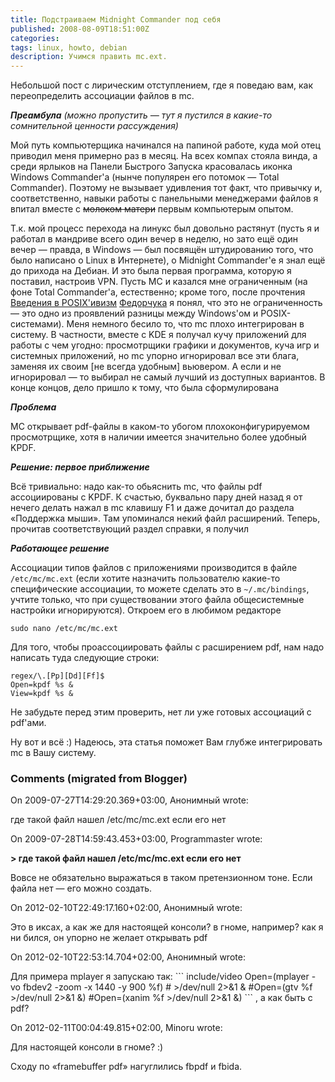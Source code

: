 ```yaml
---
title: Подстраиваем Midnight Commander под себя
published: 2008-08-09T18:51:00Z
categories: 
tags: linux, howto, debian
description: Учимся править mc.ext.
---
```


Небольшой пост с лирическим отступлением, где я поведаю вам, как переопределить ассоциации файлов в mc.

<i><b>Преамбула</b> (можно пропустить — тут я пустился в какие-то сомнительной ценности рассуждения)</i>

Мой путь компьютерщика начинался на папиной работе, куда мой отец приводил меня примерно раз в месяц. На всех компах стояла винда, а среди ярлыков на Панели Быстрого Запуска красовалась иконка Windows Commander'а (нынче популярен его потомок — Total Commander). Поэтому не вызывает удивления тот факт, что привычку и, соответственно, навыки работы с панельными менеджерами файлов я впитал вместе с <strike>молоком матери</strike> первым компьютерым опытом.

Т.к. мой процесс перехода на линукс был довольно растянут (пусть я и работал в мандриве всего один вечер в неделю, но зато ещё один вечер — правда, в Windows — был посвящён штудированию того, что было написано о Linux в Интернете), о Midnight Commander'е я знал ещё до прихода на Дебиан. И это была первая программа, которую я поставил, настроив VPN. Пусть MC и казался мне ограниченным (на фоне Total Commander'а, естественно; кроме того, после прочтения <a href="http://www.linuxcenter.ru/lib/books/posixbook/">Введения в POSIX'ивизм</a> <a href="http://www.blogger.com/profile/15976866046661118790">Федорчука</a> я понял, что это не ограниченность — это одно из проявлений разницы между Windows'ом и POSIX-системами). Меня немного бесило то, что mc плохо интегрирован в систему. В частности, вместе с KDE я получал кучу приложений для работы с чем угодно: просмотрщики графики и документов, куча игр и системных приложений, но mc упорно игнорировал все эти блага, заменяя их своим [не всегда удобным] вьювером. А если и не игнорировал — то выбирал не самый лучший из доступных вариантов. В конце концов, дело пришло к тому, что была сформулирована

<i><b>Проблема</b></i>

MC открывает pdf-файлы в каком-то убогом плохоконфигурируемом просмотрщике, хотя в наличии имеется значительно более удобный KPDF.

<i><b>Решение: первое приближение</b></i>

Всё тривиально: надо как-то обьяснить mc, что файлы pdf ассоциированы с KPDF.
К счастью, буквально пару дней назад я от нечего делать нажал в mc клавишу F1 и даже дочитал до раздела «Поддержка мыши». Там упоминался некий файл расширений. Теперь, прочитав соответствующий раздел справки, я получил

<i><b>Работающее решение</b></i>

Ассоциации типов файлов с приложениями производится в файле <code>/etc/mc/mc.ext</code> (если хотите назначить пользователю какие-то специфические ассоциации, то можете сделать это в <code>~/.mc/bindings</code>, учтите только, что при существовании этого файла общесистемные настройки игнорируются). Откроем его в любимом редакторе
```
sudo nano /etc/mc/mc.ext
```
Для того, чтобы проассоциировать файлы с расширением pdf, нам надо написать туда следующие строки:
```
regex/\.[Pp][Dd][Ff]$
Open=kpdf %s &
View=kpdf %s &
```
Не забудьте перед этим проверить, нет ли уже готовых ассоциаций с pdf'ами.

Ну вот и всё :) Надеюсь, эта статья поможет Вам глубже интегрировать mc в Вашу систему.

<h3 id='hakyll-convert-comments-title'>Comments (migrated from Blogger)</h3>
<div class='hakyll-convert-comment'>
<p class='hakyll-convert-comment-date'>On 2009-07-27T14:29:20.369+03:00, Анонимный wrote:</p>
<p class='hakyll-convert-comment-body'>
где такой файл нашел /etc/mc/mc.ext если его нет
</p>
</div>

<div class='hakyll-convert-comment'>
<p class='hakyll-convert-comment-date'>On 2009-07-28T14:59:43.453+03:00, Programmaster wrote:</p>
<p class='hakyll-convert-comment-body'>
<b>&gt; где такой файл нашел /etc/mc/mc.ext если его нет</b>

Вовсе не обязательно выражаться в таком претензионном тоне. Если файла нет — его можно создать.
</p>
</div>

<div class='hakyll-convert-comment'>
<p class='hakyll-convert-comment-date'>On 2012-02-10T22:49:17.160+02:00, Анонимный wrote:</p>
<p class='hakyll-convert-comment-body'>
Это в иксах, а как же для настоящей консоли? в гноме, например? как я ни бился, он упорно не желает открывать pdf
</p>
</div>

<div class='hakyll-convert-comment'>
<p class='hakyll-convert-comment-date'>On 2012-02-10T22:53:14.704+02:00, Анонимный wrote:</p>
<p class='hakyll-convert-comment-body'>
Для примера mplayer я запускаю так:
```
include/video
Open=(mplayer -vo fbdev2 -zoom -x 1440 -y 900 %f)
# >/dev/null 2>&1 &
#Open=(gtv %f >/dev/null 2>&1 &)
#Open=(xanim %f >/dev/null 2>&1 &)
```
, а как быть с pdf?
</p>
</div>

<div class='hakyll-convert-comment'>
<p class='hakyll-convert-comment-date'>On 2012-02-11T00:04:49.815+02:00, Minoru wrote:</p>
<p class='hakyll-convert-comment-body'>
Для настоящей консоли в гноме? :)

Сходу по «framebuffer pdf» нагуглились fbpdf и fbida.
</p>
</div>



